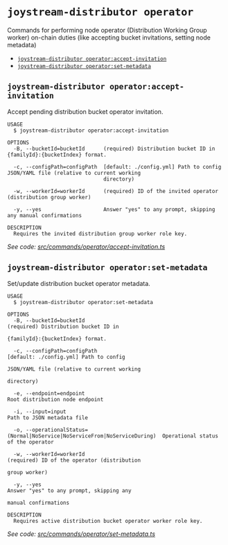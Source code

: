 `joystream-distributor operator`
================================

Commands for performing node operator (Distribution Working Group worker) on-chain duties (like accepting bucket invitations, setting node metadata)

* [`joystream-distributor operator:accept-invitation`](#joystream-distributor-operatoraccept-invitation)
* [`joystream-distributor operator:set-metadata`](#joystream-distributor-operatorset-metadata)

## `joystream-distributor operator:accept-invitation`

Accept pending distribution bucket operator invitation.

```
USAGE
  $ joystream-distributor operator:accept-invitation

OPTIONS
  -B, --bucketId=bucketId      (required) Distribution bucket ID in {familyId}:{bucketIndex} format.

  -c, --configPath=configPath  [default: ./config.yml] Path to config JSON/YAML file (relative to current working
                               directory)

  -w, --workerId=workerId      (required) ID of the invited operator (distribution group worker)

  -y, --yes                    Answer "yes" to any prompt, skipping any manual confirmations

DESCRIPTION
  Requires the invited distribution group worker role key.
```

_See code: [src/commands/operator/accept-invitation.ts](https://github.com/Joystream/joystream/blob/master/src/commands/operator/accept-invitation.ts)_

## `joystream-distributor operator:set-metadata`

Set/update distribution bucket operator metadata.

```
USAGE
  $ joystream-distributor operator:set-metadata

OPTIONS
  -B, --bucketId=bucketId                                                   (required) Distribution bucket ID in
                                                                            {familyId}:{bucketIndex} format.

  -c, --configPath=configPath                                               [default: ./config.yml] Path to config
                                                                            JSON/YAML file (relative to current working
                                                                            directory)

  -e, --endpoint=endpoint                                                   Root distribution node endpoint

  -i, --input=input                                                         Path to JSON metadata file

  -o, --operationalStatus=(Normal|NoService|NoServiceFrom|NoServiceDuring)  Operational status of the operator

  -w, --workerId=workerId                                                   (required) ID of the operator (distribution
                                                                            group worker)

  -y, --yes                                                                 Answer "yes" to any prompt, skipping any
                                                                            manual confirmations

DESCRIPTION
  Requires active distribution bucket operator worker role key.
```

_See code: [src/commands/operator/set-metadata.ts](https://github.com/Joystream/joystream/blob/master/src/commands/operator/set-metadata.ts)_
